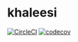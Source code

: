 # khaleesi

[![CircleCI](https://img.shields.io/circleci/project/github/Valodim/khaleesi.svg?logo=circleci)](https://circleci.com/gh/Valodim/khaleesi)
[![codecov](https://codecov.io/gh/Valodim/khaleesi/branch/master/graph/badge.svg)](https://codecov.io/gh/Valodim/khaleesi)
